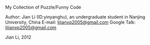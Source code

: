 My Collection of Puzzle/Funny Code

Author: Jian Li (ID:yinyanghu), an undergraduate student in Nanjing University, China
E-mail: lijianxp2005@gmail.com
Google Talk: lijianxp2005@gmail.com

Jian Li, 2012
